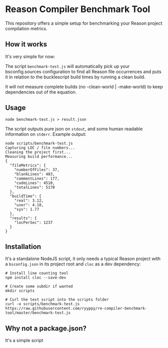 # Reason Compiler Benchmark Tool

This repository offers a simple setup for benchmarking your Reason project
compilation metrics.

## How it works

It's very simple for now:

The script `benchmark-test.js` will automatically pick up your bsconfig.sources
configuration to find all Reason file occurrences and puts it in relation to
the bucklescript build times by running a clean build.

It will not measure complete builds (no -clean-world | -make-world) to keep
dependencies out of the equation.

## Usage

`node benchmark-test.js > result.json`

The script outputs pure json on `stdout`, and some human readable information
on `stderr`. Example output:

```
node scripts/benchmark-test.js
Capturing LOC / file numbers...
Cleaning the project first...
Measuring build performance...
{
  "fileMetrics": {
    "numberOfFiles": 37,
    "blankLines": 483,
    "commentLines": 177,
    "codeLines": 4510,
    "totalLines": 5170
  },
  "buildTime": {
    "real": 3.12,
    "user": 4.18,
    "sys": 1.77
  },
  "results": {
    "locPerSec": 1237
  }
}
```

## Installation

It's a standalone NodeJS script, it only needs a typical Reason project with a
`bsconfig.json` in its project root and `cloc` as a dev dependency:

```
# Install line counting tool
npm install cloc --save-dev

# Create some subdir if wanted
mkdir scripts

# Curl the test script into the scripts folder
curl -o scripts/benchmark-test.js https://raw.githubusercontent.com/ryyppy/re-compiler-benchmark-tool/master/benchmark-test.js
```

## Why not a package.json?

It's a simple script
